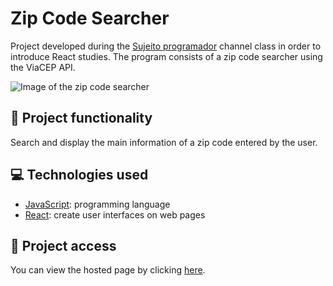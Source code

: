 # Zip Code Searcher
Project developed during the [Sujeito programador](https://www.youtube.com/c/sujeitoprogramador) channel class in order to introduce React studies. The program consists of a zip code searcher using the ViaCEP API.

![Image of the zip code searcher](https://user-images.githubusercontent.com/96635074/218599315-f0e9967e-2b4d-4ce8-8c45-f8fc50e152ca.png)

## 🔨 Project functionality
Search and display the main information of a zip code entered by the user.

## 💻 Technologies used
* [JavaScript](https://developer.mozilla.org/pt-BR/docs/Web/JavaScript): programming language
* [React](https://pt-br.react.dev/blog/2023/03/16/introducing-react-dev): create user interfaces on web pages

## 📁 Project access
You can view the hosted page by clicking [here](https://zip-code-searcher.vercel.app).
